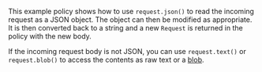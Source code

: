 This example policy shows how to use `request.json()` to read the incoming
request as a JSON object. The object can then be modified as appropriate. It is
then converted back to a string and a new `Request` is returned in the policy
with the new body.

If the incoming request body is not JSON, you can use `request.text()` or
`request.blob()` to access the contents as raw text or a
[blob](https://developer.mozilla.org/en-US/docs/Web/API/Request/blob).
